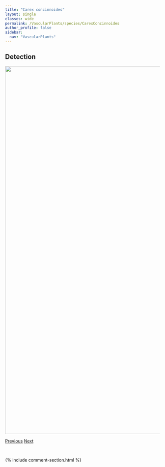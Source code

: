 ```yaml
---
title: "Carex concinnoides"
layout: single
classes: wide
permalink: /VascularPlants/species/CarexConcinnoides
author_profile: false
sidebar:
  nav: "VascularPlants"
---
```


<h2>Detection</h2>

<a href="https://drive.google.com/uc?export=view&id=1rA_1s-8dmbr9evWrleVxI9bHJEibU4a6">
<img src="https://drive.google.com/uc?export=view&id=1rA_1s-8dmbr9evWrleVxI9bHJEibU4a6" height = "1200" width = "800">
</a>


<a href="/DevelopmentWebsite/VascularPlants/species/CarexConcinna" class="pagination--pager" title="Carex concinna">Previous</a> <a href="/DevelopmentWebsite/VascularPlants/species/CarexCrawfordii" class="pagination--pager" title="Carex crawfordii">Next</a>

<p>&nbsp;</p>

{% include comment-section.html %}
